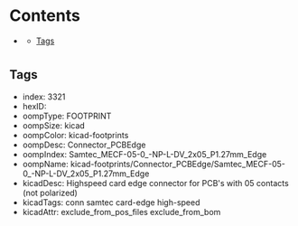 



Contents
========

* [](#)
	* [Tags](#tags)

# 

## Tags

- index: 3321
- hexID: 
- oompType: FOOTPRINT
- oompSize: kicad
- oompColor: kicad-footprints
- oompDesc: Connector_PCBEdge
- oompIndex: Samtec_MECF-05-0_-NP-L-DV_2x05_P1.27mm_Edge
- oompName: kicad-footprints/Connector_PCBEdge/Samtec_MECF-05-0_-NP-L-DV_2x05_P1.27mm_Edge
- kicadDesc: Highspeed card edge connector for PCB's with 05 contacts (not polarized)
- kicadTags: conn samtec card-edge high-speed
- kicadAttr: exclude_from_pos_files exclude_from_bom

